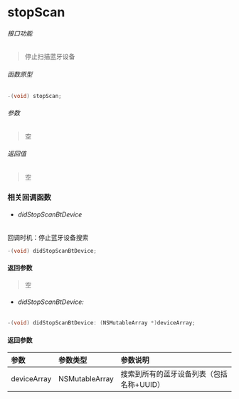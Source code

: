 # stopScan

###### 接口功能
> 停止扫描蓝牙设备

###### 函数原型

```objective-c
-(void) stopScan;
```

###### 参数
> 空

###### 返回值
> 空

### 相关回调函数
- ###### didStopScanBtDevice
回调时机：停止蓝牙设备搜索
```objective-c
-(void) didStopScanBtDevice;
```

#### 返回参数
> 空

- ###### didStopScanBtDevice:

```objective-c
-(void) didStopScanBtDevice: (NSMutableArray *)deviceArray;
```
#### 返回参数
| 参数 | 参数类型 | 参数说明 |
| :-------- | :--------| :------ |
| deviceArray| NSMutableArray | 搜索到所有的蓝牙设备列表（包括名称+UUID） |

